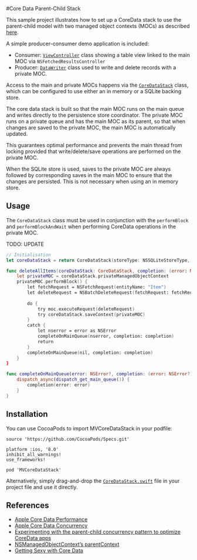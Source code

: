 #Core Data Parent-Child Stack

This sample project illustrates how to set up a CoreData stack to use the parent-child model with two managed object contexts (MOCs) as described [here](
http://developmentnow.com/2015/04/28/experimenting-with-the-parent-child-concurrency-pattern-to-optimize-coredata-apps/).

A simple producer-consumer demo application is included:

* Consumer: [```ViewController```](https://github.com/bizz84/MVCoreDataStack/blob/master/MVCoreDataStackDemo/Classes/ViewController.swift) class showing a table view linked to the main MOC via ```NSFetchedResultsController```
* Producer: [```DataWriter```](https://github.com/bizz84/MVCoreDataStack/blob/master/MVCoreDataStackDemo/Classes/DataWriter.swift) class used to write and delete records with a private MOC.

Access to the main and private MOCs happens via the [```CoreDataStack```](https://github.com/bizz84/MVCoreDataStack/blob/master/MVCoreDataStack/CoreDataStack.swift) class, which can be configured to use either an in memory or a SQLite backing store.

The core data stack is built so that the main MOC runs on the main queue and writes directly to the persistence store coordinator.
The private MOC runs on a private queue and has the main MOC as its parent, so that when changes are saved to the private MOC, the main MOC is automatically updated.

This guarantees optimal performance and prevents the main thread from locking provided that write/delete/save operations are performed on the private MOC.

When the SQLite store is used, saves to the private MOC are always followed by corresponding saves in the main MOC to ensure that the changes are persisted.
This is not necessary when using an in memory store.

## Usage

The ```CoreDataStack``` class must be used in conjunction with the ```performBlock``` and ```performBlockAndWait``` when performing CoreData operations in the private MOC.

TODO: UPDATE

```swift
// Initialisation
let coreDataStack = return CoreDataStack(storeType: NSSQLiteStoreType, modelName: "MyXcdataModel")

func deleteAllItems(coreDataStack: CoreDataStack, completion: (error: NSError?) -> ()) {
	let privateMOC = coreDataStack.privateManagedObjectContext
	privateMOC.performBlock() {
		let fetchRequest = NSFetchRequest(entityName: "Item")
		let deleteRequest = NSBatchDeleteRequest(fetchRequest: fetchRequest)
		                
		do {
			try moc.executeRequest(deleteRequest)
			try coreDataStack.saveContext(privateMOC)
		}
		catch {
			let nserror = error as NSError
			completeOnMainQueue(nserror, completion: completion)
			return
		}
		completeOnMainQueue(nil, completion: completion)
	}
}

func completeOnMainQueue(error: NSError?, completion: (error: NSError?) -> ()) {
    dispatch_async(dispatch_get_main_queue()) {
        completion(error: error)
    }
}

```

## Installation

You can use CocoaPods to import MVCoreDataStack in your podfile:

```
source 'https://github.com/CocoaPods/Specs.git'

platform :ios, '8.0'
inhibit_all_warnings!
use_frameworks!

pod 'MVCoreDataStack'
```
Alternatively, simply drag-and-drop the [```CoreDataStack.swift```](https://github.com/bizz84/MVCoreDataStack/blob/master/MVCoreDataStack/CoreDataStack.swift) file in your project file and use it directly.


## References

* [Apple Core Data Performance](https://developer.apple.com/library/prerelease/watchos/documentation/Cocoa/Conceptual/CoreData/Performance.html)
* [Apple Core Data Concurrency](https://developer.apple.com/library/prerelease/watchos/documentation/Cocoa/Conceptual/CoreData/Concurrency.html#//apple_ref/doc/uid/TP40001075-CH24-SW1)
* [Experimenting with the parent-child concurrency pattern to optimize CoreData apps](http://developmentnow.com/2015/04/28/experimenting-with-the-parent-child-concurrency-pattern-to-optimize-coredata-apps/)
* [NSManagedObjectContext’s parentContext](http://benedictcohen.co.uk/blog/archives/308)
* [Getting Sexy with Core Data](http://blog.chadwilken.com/core-data-concurrency/)



